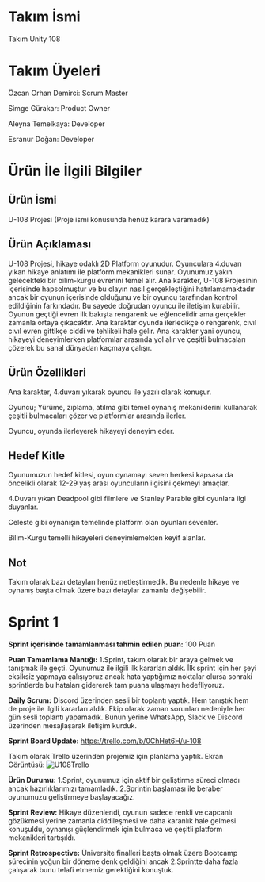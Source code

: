 # Takım İsmi
Takım Unity 108
# Takım Üyeleri
Özcan Orhan Demirci: Scrum Master

Simge Gürakar: Product Owner

Aleyna Temelkaya: Developer

Esranur Doğan: Developer

# Ürün İle İlgili Bilgiler
## Ürün İsmi
U-108 Projesi (Proje ismi konusunda henüz karara varamadık)
## Ürün Açıklaması
U-108 Projesi, hikaye odaklı 2D Platform oyunudur. Oyunculara 4.duvarı yıkan hikaye anlatımı ile platform mekanikleri sunar. Oyunumuz yakın gelecekteki bir bilim-kurgu evrenini temel alır. Ana karakter, U-108 Projesinin içerisinde hapsolmuştur ve bu olayın nasıl gerçekleştiğini hatırlamamaktadır ancak  bir oyunun içerisinde olduğunu ve bir oyuncu tarafından kontrol edildiğinin farkındadır. Bu sayede doğrudan oyuncu ile iletişim kurabilir. Oyunun geçtiği evren ilk bakışta rengarenk ve eğlencelidir ama gerçekler zamanla ortaya çıkacaktır. Ana karakter oyunda ilerledikçe o rengarenk, cıvıl cıvıl evren gittikçe ciddi ve tehlikeli hale gelir. Ana karakter yani oyuncu, hikayeyi deneyimlerken platformlar arasında yol alır ve çeşitli bulmacaları çözerek bu sanal dünyadan kaçmaya çalışır.
## Ürün Özellikleri
Ana karakter, 4.duvarı yıkarak oyuncu ile yazılı olarak konuşur.

Oyuncu; Yürüme, zıplama, atılma gibi temel oynanış mekaniklerini kullanarak çeşitli bulmacaları çözer ve platformlar arasında ilerler.

Oyuncu, oyunda ilerleyerek hikayeyi deneyim eder.

## Hedef Kitle
Oyunumuzun hedef kitlesi, oyun oynamayı seven herkesi kapsasa da öncelikli olarak 12-29 yaş arası oyuncuların ilgisini çekmeyi amaçlar.

4.Duvarı yıkan Deadpool gibi filmlere ve Stanley Parable gibi oyunlara ilgi duyanlar.

Celeste gibi oynanışın temelinde platform olan oyunları sevenler.

Bilim-Kurgu temelli hikayeleri deneyimlemekten keyif alanlar.

## Not
Takım olarak bazı detayları henüz netleştirmedik. Bu nedenle hikaye ve oynanış başta olmak üzere bazı detaylar zamanla değişebilir.
# Sprint 1
**Sprint içerisinde tamamlanması tahmin edilen puan:** 100 Puan

**Puan Tamamlama Mantığı:** 1.Sprint, takım olarak bir araya gelmek ve tanışmak ile geçti. Oyunumuz ile ilgili ilk kararları aldık. İlk sprint için her şeyi eksiksiz yapmaya çalışıyoruz ancak hata yaptığımız noktalar olursa sonraki sprintlerde bu hataları gidererek tam puana ulaşmayı hedefliyoruz.

**Daily Scrum:** Discord üzerinden sesli bir toplantı yaptık. Hem tanıştık hem de proje ile ilgili kararları aldık. Ekip olarak zaman sorunları nedeniyle her gün sesli toplantı yapamadık. Bunun yerine WhatsApp, Slack ve Discord üzerinden mesajlaşarak iletişim kurduk.

**Sprint Board Update:** https://trello.com/b/0ChHet6H/u-108

Takım olarak Trello üzerinden projemiz için planlama yaptık. Ekran Görüntüsü:
![U108Trello](https://github.com/OzcanOrhanDemirci/U-108/assets/121283180/76db0425-3ee6-4e9b-86c7-e9e8c7b64d3d)

**Ürün Durumu:** 1.Sprint, oyunumuz için aktif bir geliştirme süreci olmadı ancak hazırlıklarımızı tamamladık. 2.Sprintin başlaması ile beraber oyunumuzu geliştirmeye başlayacağız.

**Sprint Review:** Hikaye düzenlendi, oyunun sadece renkli ve capcanlı gözükmesi yerine zamanla ciddileşmesi ve daha karanlık hale gelmesi konuşuldu, oynanışı güçlendirmek için bulmaca ve çeşitli platform mekanikleri tartışıldı.

**Sprint Retrospective:** Üniversite finalleri başta olmak üzere Bootcamp sürecinin yoğun bir döneme denk geldiğini ancak 2.Sprintte daha fazla çalışarak bunu telafi etmemiz gerektiğini konuştuk.

